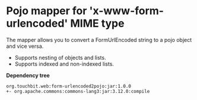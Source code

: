 # Pojo mapper for 'x-www-form-urlencoded' MIME type

The mapper allows you to convert a FormUrlEncoded string to a pojo object and vice versa.

- Supports nesting of objects and lists.
- Supports indexed and non-indexed lists.

**Dependency tree**

```text
org.touchbit.web:form-urlencoded2pojo:jar:1.0.0
+- org.apache.commons:commons-lang3:jar:3.12.0:compile
```

